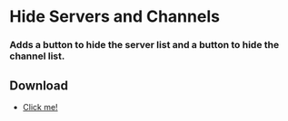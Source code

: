 # Hide Servers and Channels
### Adds a button to hide the server list and a button to hide the channel list.

## Download
* [Click me!](https://betterdiscord.net/ghdl?id=1391)
